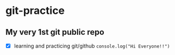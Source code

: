 # git-practice

## My very 1st git public repo

-[x] learning and practicing git/github
`console.log("Hi Everyone!!")`

